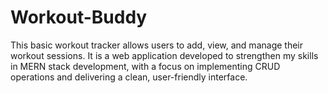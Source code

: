 # Workout-Buddy
This basic workout tracker allows users to add, view, and manage their workout sessions. It is a web application developed to strengthen my skills in MERN stack development, with a focus on implementing CRUD operations and delivering a clean, user-friendly interface.

